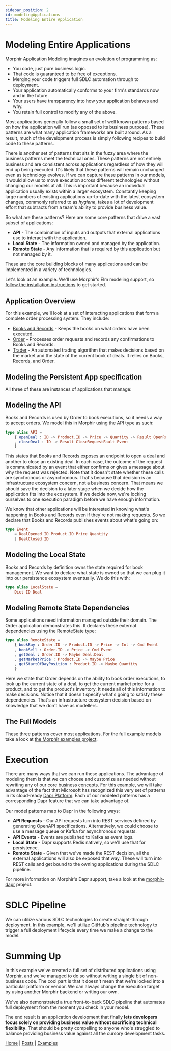 ```yaml
---
sidebar_position: 2
id: modelingApplications
title: Modeling Entire Application
---
```


# Modeling Entire Applications

Morphir Application Modeling imagines an evolution of programming as:

- You code, just pure business logic.
- That code is guaranteed to be free of exceptions.
- Merging your code triggers full SDLC automation through to deployment.
- Your application automatically conforms to your firm's standards now and in the future.
- Your users have transparency into how your application behaves and why.
- You retain full control to modify any of the above.

Most applications generally follow a small set of well known patterns based on how the application will run
(as opposed to its business purpose). These patterns are what many application frameworks are built around. As a
result, much of the development process is simply following recipes to build code to these patterns.

There is another set of patterns that sits in the fuzzy area where the business patterns meet the technical ones. These
patterns are not entirely business and are consistent across applications regardless of how they will end up being
executed. It's likely that these patterns will remain unchanged even as technology evolves. If we can capture these
patterns in our models, it would allow us to move execution across different technologies without changing our models
at all. This is important because an individual application usually exists within a larger ecosystem. Constantly
keeping large numbers of existing applications up-to-date with the latest ecosystem changes, commonly referred to as
_hygiene_, takes a lot of development effort that subtracts from a team's ability to provide business value.

So what are these patterns? Here are some core patterns that drive a vast subset of applications:

- **API** - The combination of inputs and outputs that external applications use to interact with the application.
- **Local State** - The information owned and managed by the application.
- **Remote State** - Any information that is required by this application but not managed by it.

These are the core building blocks of many applications and can be implemented in a variety of technologies.

Let's look at an example. We'll use Morphir's Elm modeling support, so
[follow the installation instructions](https://github.com/Morgan-Stanley/morphir-elm#installation-1) to get started.

## Application Overview

For this example, we'll look at a set of interacting applications that form a complete order processing system. They include:

- [Books and Records](https://github.com/Morgan-Stanley/morphir-examples/tree/master/src/Morphir/Sample/Apps/BooksAndRecords) - Keeps
  the books on what orders have been executed.
- [Order](https://github.com/Morgan-Stanley/morphir-examples/tree/master/src/Morphir/Sample/Apps/Order) - Processes
  order requests and records any confirmations to Books and Records.
- [Trader](https://github.com/Morgan-Stanley/morphir-examples/tree/master/src/Morphir/Sample/Apps/Trader) - An automated
  trading algorithm that makes decisions based on the market and the state of the current book of deals. It
  relies on Books, Records, and Order.

## Modeling the Persistent App specification

All three of these are instances of applications that manage:

## Modeling the API

Books and Records is used by Order to book executions, so it needs a way to accept orders. We model this in Morphir
using the API type as such:

```elm
type alias API =
    { openDeal : ID -> Product.ID -> Price -> Quantity -> Result OpenRequestFault Event
    , closeDeal : ID -> Result CloseRequestFault Event
    }
```

This states that Books and Records exposes an endpoint to open a deal and another to close an existing deal. In each
case, the outcome of the request is communicated by an event that either confirms or gives a message about why the
request was rejected. Note that it doesn't state whether these calls are synchronous or asynchronous. That's because
that decision is an infrastructure ecosystem concern, not a business concern. That means we should save the decision to
a later stage when we decide how the application fits into the ecosystem. If we decide now, we're locking ourselves to
one execution paradigm before we have enough information.

We know that other applications will be interested in knowing what's happening in Books and Records even if they're not
making requests. So we declare that Books and Records publishes events about what's going on:

```elm
type Event
    = DealOpened ID Product.ID Price Quantity
    | DealClosed ID
```

## Modeling the Local State

Books and Records by definition owns the state required for book management. We want to declare what state is owned so
that we can plug it into our persistence ecosystem eventually. We do this with:

```elm
type alias LocalState =
    Dict ID Deal
```

## Modeling Remote State Dependencies

Some applications need information managed outside their domain. The Order application demonstrates this. It declares
these external dependencies using the RemoteState type:

```elm
type alias RemoteState =
    { bookBuy : Order.ID -> Product.ID -> Price -> Int -> Cmd Event
    , bookSell : Order.ID -> Price -> Cmd Event
    , getDeal : Order.ID -> Maybe Deal.Deal
    , getMarketPrice : Product.ID -> Maybe Price
    , getStartOfDayPosition : Product.ID -> Maybe Quantity
    }
```

Here we state that Order depends on the ability to book order executions, to look up the current state of a deal,
to get the current market price for a product, and to get the product's inventory. It needs all of this information to
make decisions. Notice that it doesn't specify what's going to satisfy these dependencies. That's an infrastructure
ecosystem decision based on knowledge that we don't have as modellers.

## The Full Models

These three patterns cover most applications. For the full example models take a look at
[the Morphir examples project](https://github.com/Morgan-Stanley/morphir-examples/tree/master/src/Morphir/Sample/Apps).

# Execution

There are many ways that we can run these applications. The advantage of modeling them is that we can choose and
customize as needed without rewriting any of our core business concepts. For this example, we will take advantage of
the fact that Microsoft has recognized this very set of patterns in its cloud-ready [Dapr Platform](http://dapr.io). Each
of our modeled patterns has a corresponding Dapr feature that we can take advantage of.

Our model patterns map to Dapr in the following ways:

- **API Requests** - Our API requests turn into REST services defined by generating OpenAPI specifications. Alternatively,
  we could choose to use a message queue or Kafka for asynchronous requests.
- **API Events** - Events are published to Kafka as event logs.
- **Local State** - Dapr supports Redis natively, so we'll use that for persistence.
- **Remote State** - Given that we've made the REST decision, all the external applications will also be exposed that
  way. These will turn into REST calls and get bound to the owning applications during the SDLC pipeline.

For more information on Morphir's Dapr support, take a look at the [morphir-dapr](https://github.com/Morgan-Stanley/morphir-dapr) project.

# SDLC Pipeline

We can utilize various SDLC technologies to create straight-through deployment. In this example, we'll utilize GitHub's
pipeline technology to trigger a full deployment lifecycle every time we make a change to the model.

# Summing Up

In this example we've created a full set of distributed applications using Morphir, and we've managed to do so without
writing a single bit of non-business code. The cool part is that it doesn't mean that we're locked into a particular
platform or vendor. We can always change the execution target by using another Morphir backend or writing our own.

We've also demonstrated a true front-to-back SDLC pipeline that automates full deployment from the moment you check in your model.

The end result is an application development that finally **lets developers focus solely on providing business value
without sacrificing technical flexibility**. That should be pretty compelling to anyone who's struggled to balance
providing business value against all the cursory development tasks.

[Home](/index) | [Posts](posts) | [Examples](https://github.com/finos/morphir-examples/)
